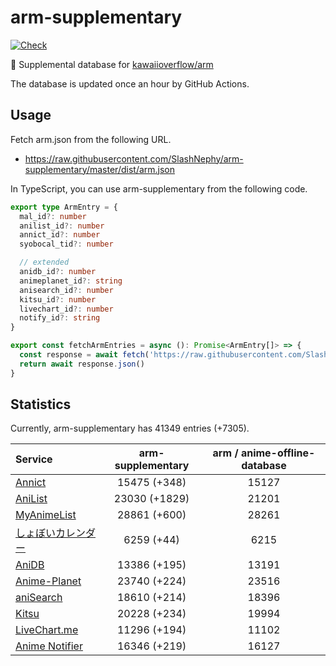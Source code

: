 # arm-supplementary

[![Check](https://github.com/SlashNephy/arm-supplementary/actions/workflows/check-node.yml/badge.svg)](https://github.com/SlashNephy/arm-supplementary/actions/workflows/check-node.yml)

💊 Supplemental database for [kawaiioverflow/arm](https://github.com/kawaiioverflow/arm)

The database is updated once an hour by GitHub Actions.

## Usage

Fetch arm.json from the following URL.

- https://raw.githubusercontent.com/SlashNephy/arm-supplementary/master/dist/arm.json

In TypeScript, you can use arm-supplementary from the following code.

```TypeScript
export type ArmEntry = {
  mal_id?: number
  anilist_id?: number
  annict_id?: number
  syobocal_tid?: number

  // extended
  anidb_id?: number
  animeplanet_id?: string
  anisearch_id?: number
  kitsu_id?: number
  livechart_id?: number
  notify_id?: string
}

export const fetchArmEntries = async (): Promise<ArmEntry[]> => {
  const response = await fetch('https://raw.githubusercontent.com/SlashNephy/arm-supplementary/master/dist/arm.json')
  return await response.json()
}
```

## Statistics

Currently, arm-supplementary has 41349 entries (+7305).

| Service                                     | arm-supplementary | arm / anime-offline-database |
| :------------------------------------------ | :---------------: | :--------------------------: |
| [Annict](https://annict.com)                |   15475 (+348)    |            15127             |
| [AniList](https://anilist.co)               |   23030 (+1829)   |            21201             |
| [MyAnimeList](https://myanimelist.net)      |   28861 (+600)    |            28261             |
| [しょぼいカレンダー](https://cal.syoboi.jp) |    6259 (+44)     |             6215             |
| [AniDB](https://anidb.net)                  |   13386 (+195)    |            13191             |
| [Anime-Planet](https://anime-planet.com)    |   23740 (+224)    |            23516             |
| [aniSearch](https://anisearch.com)          |   18610 (+214)    |            18396             |
| [Kitsu](https://kitsu.io)                   |   20228 (+234)    |            19994             |
| [LiveChart.me](https://livechart.me)        |   11296 (+194)    |            11102             |
| [Anime Notifier](https://notify.moe)        |   16346 (+219)    |            16127             |
